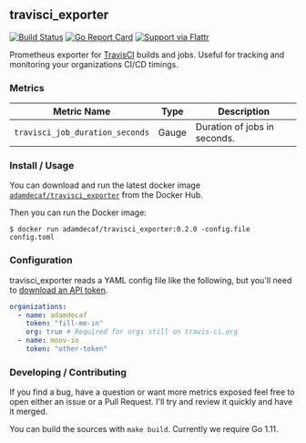 ## travisci_exporter

[![Build Status](https://travis-ci.com/adamdecaf/travisci_exporter.svg?branch=master)](https://travis-ci.com/adamdecaf/travisci_exporter)
[![Go Report Card](https://goreportcard.com/badge/github.com/adamdecaf/travisci_exporter)](https://goreportcard.com/report/github.com/adamdecaf/travisci_exporter)
[![Support via Flattr](https://button.flattr.com/flattr-badge-large.png)](https://flattr.com/@adamdecaf)

Prometheus exporter for [TravisCI](https://travis-ci.com/) builds and jobs. Useful for tracking and monitoring your organizations CI/CD timings.

### Metrics

| Metric Name | Type | Description |
|----|-----|-----|
| `travisci_job_duration_seconds` | Gauge | Duration of jobs in seconds. |

### Install / Usage

You can download and run the latest docker image [`adamdecaf/travisci_exporter`](https://hub.docker.com/r/adamdecaf/travisci_exporter/) from the Docker Hub.

Then you can run the Docker image:

```
$ docker run adamdecaf/travisci_exporter:0.2.0 -config.file config.toml
```

### Configuration

travisci_exporter reads a YAML config file like the following, but you'll need to [download an API token](https://travis-ci.com/account/preferences).

```yaml
organizations:
  - name: adamdecaf
    token: "fill-me-in"
    org: true # Required for orgs still on travis-ci.org
  - name: moov-io
    token: "other-token"
```

### Developing / Contributing

If you find a bug, have a question or want more metrics exposed feel free to open either an issue or a Pull Request. I'll try and review it quickly and have it merged.

You can build the sources with `make build`. Currently we require Go 1.11.
